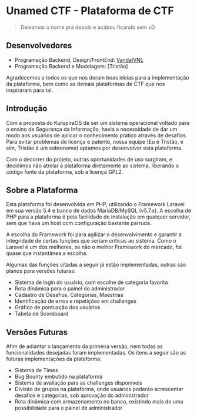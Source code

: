 # Unamed CTF - Plataforma de CTF
> Deixamos o nome pra depois e acabou ficando sem xD

## Desenvolvedores
- Programação Backend, Design/FrontEnd: [VandalVNL](https://github.com/vandalvnl)
- Programação Backend e Modelagem: [Tristão]

Agradecemos a todos os que nos deram boas ideias para a implementação da plataforma, bem
como as demais plataformas de CTF que nos inspiraram para tal.

## Introdução

Com a proposta do KurupiraOS de ser um sistema operacional voltado para o ensino de Segurança da Informação, havia a necessidade de dar um modo aos usuários de aplicar o conhecimento prático através de desafios. Para evitar problemas de licença e patente, nossa equipe (Eu e Tristão, e sim, Tristão é um sobrenome) optamos por desenvolver esta plataforma.

Com o decorrer do projeto, outras oportunidades de uso surgiram, e decidimos não atrelar a plataforma diretamente ao sistema, liberando o código fonte da plataforma, sob a licença GPL2.

## Sobre a Plataforma

Esta plataforma foi desenvolvida em PHP, utilizando o Framework Laravel em sua versão 5.4 e banco de dados MariaDB/MySQL (v5.7.x). A escolha de PHP para a plataforma é pela facilidade de instalação em qualquer servidor, sem que hava um host com configuração bastante parruda.

A escolha do Framework foi para agilizar o desenvolvimento e garantir a integridade de certas funções que seriam críticas ao sistema. Como o Laravel é um dos melhores, se não o melhor Framework do mercado, foi quase que instantânea a escolha.

Algumas das funções citadas a seguir já estão implementadas, outras são planos para versões futuras:

- Sistema de login do usuário, com escolhe de categoria favorita
- Rota dinâmica para o painel do administrador
- Cadastro de Desafios, Categorias, Maestrias
- Identificação de erros e repetições em challenges
- Gráfico de pontuação dos usuários
- Tabela de Scoreboard

## Versões Futuras

Afim de adiantar o lançamento da primeira versão, nem todas as funcionalidades desejadas foram implementadas. Os itens a seguir são as futuras implementações da plataforma:

- Sistema de Times
- Bug Bounty embutido na plataforma
- Sistema de avaliação para as challenges disponíveis
- Divisão de grupos na plataforma, onde usuários poderão acrescentar desafios e categorias, sob aprovação do administrador
- Rota dinâmica com armazenamento no banco, existindo mais de uma possibilidade para o painel de administrador

